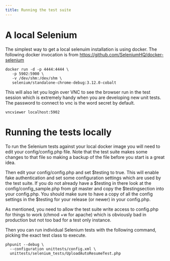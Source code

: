 ```yaml
---
title: Running the test suite
---
```


# A local Selenium

The simplest way to get a local selenuim installation is using docker.
The following docker invocation is from
https://github.com/SeleniumHQ/docker-selenium

```
docker run -d -p 4444:4444 \
   -p 5902:5900 \
   -v /dev/shm:/dev/shm \
   selenium/standalone-chrome-debug:3.12.0-cobalt
```

This will also let you login over VNC to see the browser run in the test session
which is extremely handy when you are developing new unit tests. The password
to connect to vnc is the word secret by default.

```
vncviewer localhost:5902
```

# Running the tests locally

To run the Selenium tests against your local docker image you will need
to edit your config/config.php file. Note that the test suite makes some
changes to that file so making a backup of the file before you start is a
great idea.

Then edit your config/config.php and set $testing to true. This will enable
fake authentication and set some configuration settings which are used by
the test suite. If you do not already have a $testing in there look at the 
config/config_sample.php from git master and copy the $testingsection into your
config.php. You should make sure to have a copy of all the config settings
in the $testing for your release (or newer) in your config.php.

As mentioned, you need to allow the test suite write access to config.php
for things to work (chmod +w for apache) which is obviously bad in production
but not too bad for a test only instance.

Then you can run individual Selenium tests with the following command, picking
the exact test class to execute.

```
phpunit --debug \
  --configuration unittests/config.xml \
  unittests/selenium_tests/UploadAutoResumeTest.php
```

